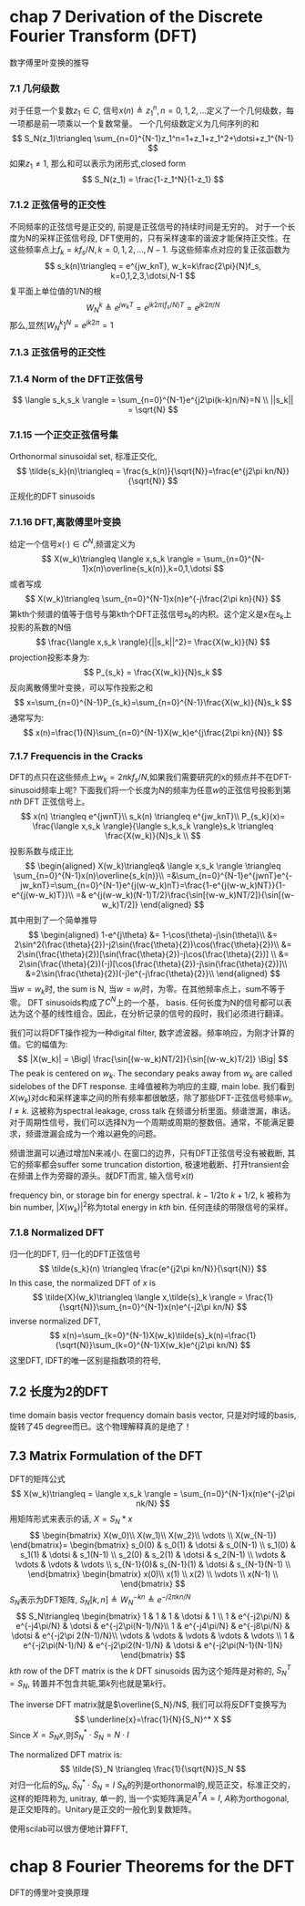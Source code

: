 # chap 7 Derivation of the Discrete Fourier Transform (DFT)
数字傅里叶变换的推导

### 7.1 几何级数
对于任意一个复数$z_1\in C$, 信号$x(n)\triangleq z_1^n, n=0,1,2,...$定义了一个几何级数，每一项都是前一项乘以一个复数常量。
一个几何级数定义为几何序列的和
$$
S_N(z_1)\triangleq \sum_{n=0}^{N-1}z_1^n=1+z_1+z_1^2+\dotsi+z_1^{N-1}
$$
如果$z_1 \not = 1$, 那么和可以表示为闭形式,closed form
$$
S_N(z_1) = \frac{1-z_1^N}{1-z_1}
$$
### 7.1.2 正弦信号的正交性
不同频率的正弦信号是正交的, 前提是正弦信号的持续时间是无穷的。
对于一个长度为N的采样正弦信号段, DFT使用的，只有采样速率的谐波才能保持正交性。在这些频率点上$f_k = kf_s/N, k=0,1,2,...,N-1$. 
与这些频率点对应的复正弦函数为
$$
s_k(n)\triangleq = e^{jw_knT}, w_k=k\frac{2\pi}{N}f_s, k=0,1,2,3,\dotsi,N-1
$$
复平面上单位值的1/N的根
$$
W_N^{k}\triangleq e^{jw_kT}=e^{jk2\pi(f_s/N)T}=e^{jk2\pi/N}
$$
那么,显然$[W_N^k]^N = e^{jk2\pi}=1$

### 7.1.3 正弦信号的正交性

### 7.1.4 Norm of the DFT正弦信号
$$
\langle s_k,s_k \rangle = \sum_{n=0}^{N-1}e^{j2\pi(k-k)n/N}=N \\
||s_k|| = \sqrt{N}
$$

### 7.1.15 一个正交正弦信号集
Orthonormal sinusoidal set, 
标准正交化,
$$
\tilde{s_k}(n)\triangleq = \frac{s_k(n)}{\sqrt{N}}=\frac{e^{j2\pi kn/N}}{\sqrt{N}}
$$
正规化的DFT sinusoids
### 7.1.16 DFT,离散傅里叶变换
给定一个信号$x(\cdot) \in C^N$,频谱定义为
$$
X(w_k)\triangleq \langle x,s_k \rangle = \sum_{n=0}^{N-1}x(n)\overline{s_k(n)},k=0,1,\dotsi
$$
或者写成
$$
X(w_k)\triangleq \sum_{n=0}^{N-1}x(n)e^{-j\frac{2\pi kn}{N}}
$$
第kth个频谱的值等于信号与第kth个DFT正弦信号$s_k$的内积。这个定义是x在$s_k$上投影的系数的N倍
$$
\frac{\langle x,s_k \rangle}{||s_k||^2}= \frac{X(w_k)}{N}
$$
projection投影本身为:
$$
P_{s_k} = \frac{X(w_k)}{N}s_k
$$
反向离散傅里叶变换，可以写作投影之和
$$
x=\sum_{n=0}^{N-1}P_{s_k}=\sum_{n=0}^{N-1}\frac{X(w_k)}{N}s_k
$$
通常写为:
$$
x(n)=\frac{1}{N}\sum_{n=0}^{N-1}X(w_k)e^{j\frac{2\pi kn}{N}}
$$
### 7.1.7 Frequencis in the Cracks
DFT的点只在这些频点上$w_k=2\pi kf_s/N$,如果我们需要研究的x的频点并不在DFT-sinusoid频率上呢? 
下面我们将一个长度为N的频率为任意$w$的正弦信号投影到第$nth$ DFT 正弦信号上。
$$
x(n) \triangleq e^{jwnT}\\
s_k(n) \triangleq e^{jw_knT}\\
P_{s_k}(x)= \frac{\langle x,s_k \rangle}{\langle s_k,s_k \rangle}s_k \triangleq \frac{X(w_k)}{N}s_k \\
$$
投影系数与成正比
$$
\begin{aligned}
X(w_k)\triangleq& \langle x,s_k \rangle \triangleq \sum_{n=0}^{N-1}x(n)\overline{s_k(n)}\\
=&\sum_{n=0}^{N-1}e^{jwnT}e^{-jw_knT}=\sum_{n=0}^{N-1}e^{j(w-w_k)nT}=\frac{1-e^{j(w-w_k)NT}}{1-e^{j(w-w_k)T}}\\
=&  e^{j(w-w_k)(N-1)T/2}\frac{\sin[(w-w_k)NT/2]}{\sin[(w-w_k)T/2]} 
\end{aligned}
$$
其中用到了一个简单推导
$$
\begin{aligned}
1-e^{j\theta} &= 1-\cos(\theta)-j\sin(\theta)\\
&= 2\sin^2(\frac{\theta}{2})-j2\sin(\frac{\theta}{2})\cos(\frac{\theta}{2})\\
&= 2\sin(\frac{\theta}{2})[\sin(\frac{\theta}{2})-j\cos(\frac{\theta}{2})] \\ 
&= 2\sin(\frac{\theta}{2})(-j)[\cos(\frac{\theta}{2})-j\sin(\frac{\theta}{2})]\\
&=2\sin(\frac{\theta}{2})(-j)e^{-j\frac{\theta}{2}}\\
\end{aligned}
$$
当$w=w_k$时, the sum is N, 当$w=w_l$时，为零。在其他频率点上，sum不等于零。
DFT sinusoids构成了$C^N$上的一个基， basis. 任何长度为N的信号都可以表达为这个基的线性组合。因此，在分析记录的信号的段时，我们必须进行翻译。

我们可以将DFT操作视为一种digital filter, 数字滤波器。频率响应，为刚才计算的值。它的幅值为:
$$
|X(w_k)| = \Bigl| \frac{\sin[(w-w_k)NT/2]}{\sin[(w-w_k)T/2]}  \Big|
$$
The peak is centered on $w_k$. The secondary peaks away from $w_k$ are called sidelobes of the DFT response. 主峰值被称为响应的主瓣, main lobe. 
我们看到$X(w_k)$对dc和采样速率之间的所有频率都很敏感，除了那些DFT-正弦信号频率$w_l$, $l\not =k$. 这被称为spectral leakage, cross talk 在频谱分析里面。频谱泄漏，串话。对于周期性信号，我们可以选择N为一个周期或周期的整数倍。通常，不能满足要求，频谱泄漏会成为一个难以避免的问题。

频谱泄漏可以通过增加N来减小. 在窗口的边界，只有DFT正弦信号没有被截断, 其它的频率都会suffer some truncation distortion, 极速地截断、打开transient会在频谱上作为旁瓣的源头。就DFT而言, 输入信号$x(t)$

frequency bin, or storage bin for energy spectral. $k-1/2$to $k+1/2$, k 被称为bin number, $|X(w_k)|^2$称为total energy in $kth$ bin. 任何连续的带限信号的采样。

### 7.1.8 Normalized DFT
归一化的DFT, 归一化的DFT正弦信号
$$
\tilde{s_k}(n) \triangleq \frac{e^{j2\pi kn/N}}{\sqrt{N}}
$$
In this case, the normalized DFT of $x$ is
$$
\tilde{X}(w_k)\triangleq \langle x,\tilde{s}_k \rangle = \frac{1}{\sqrt{N}}\sum_{n=0}^{N-1}x(n)e^{-j2\pi kn/N}
$$
inverse normalized DFT,
$$
x(n)=\sum_{k=0}^{N-1}X(w_k)\tilde{s}_k(n)=\frac{1}{\sqrt{N}}\sum_{k=0}^{N-1}X(w_k)e^{j2\pi kn/N}
$$
这里DFT, IDFT的唯一区别是指数项的符号,

## 7.2 长度为2的DFT
time domain basis vector
frequency domain basis vector, 只是对时域的basis,旋转了45 degree而已。这个物理解释真的是绝了！

## 7.3 Matrix Formulation of the DFT
DFT的矩阵公式
$$
X(w_k)\triangleq = \langle x,s_k \rangle = \sum_{n=0}^{N-1}x(n)e^{-j2\pi nk/N}
$$
用矩阵形式来表示的话, $X=S_N*x$
$$
\begin{bmatrix}
    X(w_0)\\
    X(w_1)\\
    X(w_2)\\
    \vdots \\
    X(w_{N-1})
\end{bmatrix}=
\begin{bmatrix}
    s_0(0) & s_0(1) & \dotsi & s_0(N-1) \\
    s_1(0) & s_1(1) & \dotsi & s_1(N-1) \\
    s_2(0) & s_2(1) & \dotsi & s_2(N-1) \\
    \vdots &  \vdots & \vdots & \vdots  \\
    s_{N-1}(0)& s_{N-1}(1) & \dotsi & s_{N-1}(N-1) \\
\end{bmatrix}
\begin{bmatrix}
    x(0)\\
    x(1) \\
    x(2) \\
    \vdots \\
    x(N-1) \\
\end{bmatrix}
$$
$S_N$表示为DFT矩阵, $S_N[k,n]\triangleq W_{N}^{-kn}\triangleq e^{-j2\pi kn/N}$
$$
S_N\triangleq
\begin{bmatrix}
    1 & 1 & 1 & \dotsi & 1 \\
    1 & e^{-j2\pi/N} & e^{-j4\pi/N} & \dotsi & e^{-j2\pi(N-1)/N}\\
    1 & e^{-j4\pi/N} & e^{-j8\pi/N} & \dotsi & e^{-j2\pi 2(N-1)/N}\\
    \vdots & \vdots & \vdots & \vdots & \vdots \\
    1 & e^{-j2\pi(N-1)/N} & e^{-j2\pi2(N-1)/N} & \dotsi & e^{-j2\pi(N-1)(N-1)N}
\end{bmatrix}
$$
$kth$ row of the DFT matrix is the $k$ DFT sinusoids
因为这个矩阵是对称的, ${S_N}^T=S_N$, 转置并不包含共轭,第$k$列也就是第$k$行。

The inverse DFT matrix就是$\overline{S_N}/N$, 我们可以将反DFT变换写为
$$
\underline{x}=\frac{1}{N}{S_N}^* X
$$
Since $X=S_Nx$,则${S_N}^*\cdot S_N=N\cdot I$

The normalized DFT matrix is:
$$
\tilde{S}_N \triangleq \frac{1}{\sqrt{N}}S_N
$$
对归一化后的$S_N$, $\tilde{S}_N^*\cdot \tilde{S}_N = I$
$S_N$的列是orthonormal的,规范正交，标准正交的， 这样的矩阵称为, unitray, 单一的,
当一个实矩阵满足$A^TA=I$, $A$称为orthogonal, 是正交矩阵的。Unitary是正交的一般化到复数矩阵。

使用scilab可以很方便地计算FFT,

# chap 8 Fourier Theorems for the DFT
DFT的傅里叶变换原理


